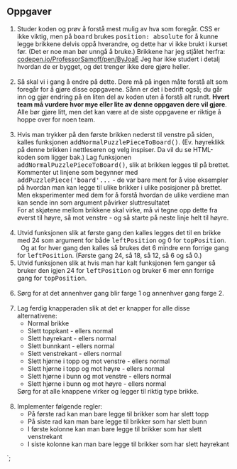 <h2>Oppgaver</h2>
                <ol>
                    <li>Studer koden og prøv å forstå mest mulig av hva som foregår. CSS er ikke viktig, men på
                        <tt>board</tt> brukes <tt>position: absolute</tt>
                        for å kunne legge brikkene delvis oppå hverandre, og dette har vi ikke brukt i kurset før.
                        (Det er noe man bør unngå å bruke.) Brikkene har jeg stjålet herfra: <a target="_new" href="https://codepen.io/ProfessorSamoff/pen/ByJoaE">codepen.io/ProfessorSamoff/pen/ByJoaE</a>
                        Jeg har ikke studert i detalj hvordan de er bygget, og det trenger ikke dere gjøre heller.                         
                        <br/>&nbsp;
                    </li>
                    <li>Så skal vi i gang å endre på dette. Dere må på ingen måte forstå alt som foregår for å gjøre disse
                        oppgavene. Sånn er det i bedrift også;
                        du går inn og gjør endring på en liten del av koden uten å forstå alt rundt. 
                        <b>Hvert team må vurdere hvor mye eller lite av denne oppgaven dere vil gjøre</b>. Alle bør gjøre litt, men 
                        det kan være at de siste oppgavene er riktige å hoppe over for noen team.
                        <br/>&nbsp;
                        </li>
                    <li>
                        Hvis man trykker på den første brikken nederst til venstre på siden, kalles funksjonen
                        <tt>addNormalPuzzlePieceToBoard()</tt>. (Ev. høyreklikk på denne brikken i nettleseren og velg inspiser. Da vil du 
                        se HTML-koden som ligger bak.)
                        Lag funksjonen <tt>addNormalPuzzlePieceToBoard()</tt>, slik at brikken legges til på brettet. 
                        Kommenter ut linjene som begynner med <tt>addPuzzlePiece('board'...</tt> - de var bare ment for å vise eksempler på hvordan man kan legge til ulike brikker i 
                        ulike posisjoner på brettet. Men eksperimenter med dem for å forstå hvordan de ulike verdiene man kan sende inn som argument påvirker sluttresultatet<br/>
                        For at skjøtene mellom brikkene skal virke, må vi tegne opp dette fra øverst til høyre, så mot venstre - og så starte på neste linje helt til høyre. 
                        &nbsp;<br/>
                    </li>
                    <li>
                        Utvid funksjonen slik at første gang den kalles legges det til en brikke med 24 som argument for både <tt>leftPosition</tt> og  0 for <tt>topPosition</tt>.<br/>&nbsp;
                        Og at for hver gang den kalles så brukes det 6 mindre enn forrige gang for <tt>leftPosition</tt>. (Første gang 24, så 18, så 12, så 6 og så 0.)
                    </li>
                    <li>
                        Utvid funksjonen slik at hvis man har kalt funksjonen fem ganger så bruker den igjen 24 for <tt>leftPosition</tt> og bruker 6 mer enn forrige gang for <tt>topPosition</tt>.
                        <br/>&nbsp;
                    </li>
                    <li>
                        Sørg for at det annenhver gang blir farge 1 og annenhver gang farge 2.<br/>&nbsp;
                    </li>
                    <li>
                        Lag ferdig knapperaden slik at det er knapper for alle disse alternativene: 
                        <ul>
                            <li>Normal brikke</li>
                            <li>Slett toppkant - ellers normal</li>
                            <li>Slett høyrekant - ellers normal</li>
                            <li>Slett bunnkant - ellers normal</li>
                            <li>Slett venstrekant - ellers normal</li>
                            <li>Slett hjørne i topp og mot venstre - ellers normal</li>
                            <li>Slett hjørne i topp og mot høyre - ellers normal</li>
                            <li>Slett hjørne i bunn og mot venstre - ellers normal</li>
                            <li>Slett hjørne i bunn og mot høyre - ellers normal</li>
                        </ul>
                        Sørg for at alle knappene virker og legger til riktig type brikke. <br/>&nbsp;
                    </li>
                    <li>
                        Implementer følgende regler:
                        <ul>
                            <li>På første rad kan man bare legge til brikker som har slett topp</li>
                            <li>På siste rad kan man bare legge til brikker som har slett bunn</li>
                            <li>I første kolonne kan man bare legge til brikker som har slett venstrekant</li>
                            <li>I siste kolonne kan man bare legge til brikker som har slett høyrekant</li>
                        </ul>
                    </li>
                </ol>
            `;